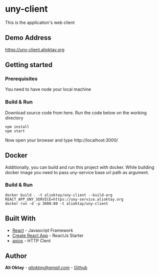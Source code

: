 # uny-client

This is the application's web client

## Demo Address
https://uny-client.alioktay.org

## Getting started

### Prerequisites

You need to have node your local machine

### Build & Run
Download source code from here. Run the code below on the working directory
```
npm install
npm start
```
Now open your browser and type http://localhost:3000/

## Docker
Additionally, you can build and run this project with docker.
While building docker image you need to pass uny-service base url path as argument.

### Build & Run
```
docker build . -t alioktay/uny-client --build-arg REACT_APP_UNY_SERVICE=https://uny-service.alioktay.org
docker run -d -p 3000:80 -t alioktay/uny-client
```


## Built With
* [React](https://reactjs.org/) - Javascript Framework
* [Create React App](https://github.com/facebookincubator/create-react-app/) - ReactJs Starter
* [axios](https://github.com/axios/axios) - HTTP Clent


## Author
**Ali Oktay** - *alioktay@gmail.com* - [Github](https://github.com/alioktay)